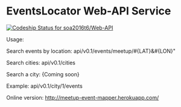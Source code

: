 # EventsLocator Web-API Service

[ ![Codeship Status for soa2016t6/Web-API](https://app.codeship.com/projects/f8c65920-8564-0134-0e96-0ea196d1355a/status?branch=master)](https://app.codeship.com/projects/183356)

Usage:


Search events by location:
api/v0.1/events/meetup/#{LAT}&#{LON}"


Search cities:
api/v0.1/cities

Search a city: 
{Coming soon}

Example:
api/v0.1/city/1/events


Online version:
http://meetup-event-mapper.herokuapp.com/
